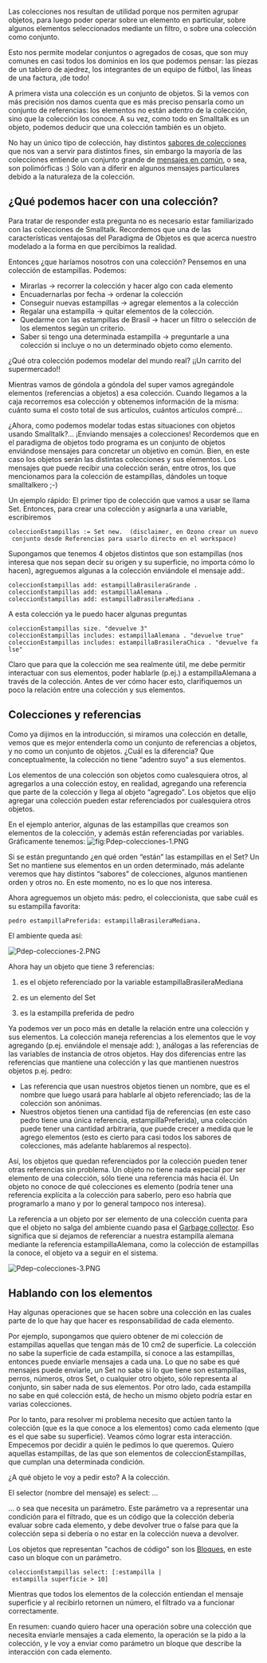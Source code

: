 Las colecciones nos resultan de utilidad porque nos permiten agrupar objetos, para luego poder operar sobre un elemento en particular, sobre algunos elementos seleccionados mediante un filtro, o sobre una colección como conjunto.

Esto nos permite modelar conjuntos o agregados de cosas, que son muy comunes en casi todos los dominios en los que podemos pensar: las piezas de un tablero de ajedrez, los integrantes de un equipo de fútbol, las líneas de una factura, ¡de todo!

A primera vista una colección es un conjunto de objetos. Si la vemos con más precisión nos damos cuenta que es más preciso pensarla como un conjunto de referencias: los elementos no están adentro de la colección, sino que la colección los conoce. A su vez, como todo en Smalltalk es un objeto, podemos deducir que una colección también es un objeto.

No hay un único tipo de colección, hay distintos [sabores de colecciones](sabores-de-colecciones.md) que nos van a servir para distintos fines, sin embargo la mayoría de las colecciones entiende un conjunto grande de [ mensajes en común](mensajes-de-colecciones.md), o sea, son polimórficas :) Sólo van a diferir en algunos mensajes particulares debido a la naturaleza de la colección.

¿Qué podemos hacer con una colección?
-------------------------------------

Para tratar de responder esta pregunta no es necesario estar familiarizado con las colecciones de Smalltalk. Recordemos que una de las características ventajosas del Paradigma de Objetos es que acerca nuestro modelado a la forma en que percibimos la realidad.

Entonces ¿que haríamos nosotros con una colección? Pensemos en una colección de estampillas. Podemos:

-   Mirarlas -&gt; recorrer la colección y hacer algo con cada elemento
-   Encuadernarlas por fecha -&gt; ordenar la colección
-   Conseguir nuevas estampillas -&gt; agregar elementos a la colección
-   Regalar una estampilla -&gt; quitar elementos de la colección.
-   Quedarme con las estampillas de Brasil -&gt; hacer un filtro o selección de los elementos según un criterio.
-   Saber si tengo una determinada estampilla -&gt; preguntarle a una colección si incluye o no un determinado objeto como elemento.

¿Qué otra colección podemos modelar del mundo real? ¡¡Un carrito del supermercado!!

Mientras vamos de góndola a góndola del super vamos agregándole elementos (referencias a objetos) a esa colección. Cuando llegamos a la caja recorremos esa colección y obtenemos información de la misma: cuánto suma el costo total de sus artículos, cuántos artículos compré...

¿Ahora, como podemos modelar todas estas situaciones con objetos usando Smalltalk?... ¡Enviando mensajes a colecciones! Recordemos que en el paradigma de objetos todo programa es un conjunto de objetos enviándose mensajes para concretar un objetivo en común. Bien, en este caso los objetos serán las distintas colecciones y sus elementos. Los mensajes que puede recibir una colección serán, entre otros, los que mencionamos para la colección de estampillas, dándoles un toque smalltalkero ;-)

Un ejemplo rápido: El primer tipo de colección que vamos a usar se llama Set. Entonces, para crear una colección y asignarla a una variable, escribiremos

`coleccionEstampillas := Set new.  (disclaimer, en Ozono crear un nuevo conjunto desde Referencias para usarlo directo en el workspace)`

Supongamos que tenemos 4 objetos distintos que son estampillas (nos interesa que nos sepan decir su origen y su superficie, no importa cómo lo hacen), agreguemos algunas a la colección enviándole el mensaje add:.

`coleccionEstampillas add: estampillaBrasileraGrande . `
`coleccionEstampillas add: estampillaAlemana . `
`coleccionEstampillas add: estampillaBrasileraMediana . `

A esta colección ya le puedo hacer algunas preguntas

`coleccionEstampillas size. "devuelve 3"`
`coleccionEstampillas includes: estampillaAlemana . "devuelve true"`
`coleccionEstampillas includes: estampillaBrasileraChica . "devuelve false"`

Claro que para que la colección me sea realmente útil, me debe permitir interactuar con sus elementos, poder hablarle (p.ej.) a estampillaAlemana a través de la colección. Antes de ver cómo hacer esto, clarifiquemos un poco la relación entre una colección y sus elementos.

Colecciones y referencias
-------------------------

Como ya dijimos en la introducción, si miramos una colección en detalle, vemos que es mejor entenderla como un conjunto de referencias a objetos, y no como un conjunto de objetos. ¿Cuál es la diferencia? Que conceptualmente, la colección no tiene “adentro suyo” a sus elementos.

Los elementos de una colección son objetos como cualesquiera otros, al agregarlos a una colección estoy, en realidad, agregando una referencia que parte de la colección y llega al objeto “agregado”. Los objetos que elijo agregar una colección pueden estar referenciados por cualesquiera otros objetos.

En el ejemplo anterior, algunas de las estampillas que creamos son elementos de la colección, y además están referenciadas por variables. Gráficamente tenemos: ![](Pdep-colecciones-1.PNG "fig:Pdep-colecciones-1.PNG")

Si se están preguntando ¿en qué orden “están” las estampillas en el Set? Un Set no mantiene sus elementos en un orden determinado, más adelante veremos que hay distintos “sabores” de colecciones, algunos mantienen orden y otros no. En este momento, no es lo que nos interesa.

Ahora agreguemos un objeto más: pedro, el coleccionista, que sabe cuál es su estampilla favorita:

`pedro estampillaPreferida: estampillaBrasileraMediana. `

El ambiente queda así:

![](Pdep-colecciones-2.PNG "Pdep-colecciones-2.PNG")

Ahora hay un objeto que tiene 3 referencias:

1. es el objeto referenciado por la variable estampillaBrasileraMediana

2. es un elemento del Set

3. es la estampilla preferida de pedro

Ya podemos ver un poco más en detalle la relación entre una colección y sus elementos. La colección maneja referencias a los elementos que le voy agregando (p.ej. enviándole el mensaje add: ), análogas a las referencias de las variables de instancia de otros objetos. Hay dos diferencias entre las referencias que mantiene una colección y las que mantienen nuestros objetos p.ej. pedro:

-   Las referencia que usan nuestros objetos tienen un nombre, que es el nombre que luego usará para hablarle al objeto referenciado; las de la colección son anónimas.
-   Nuestros objetos tienen una cantidad fija de referencias (en este caso pedro tiene una única referencia, estampillaPreferida), una colección puede tener una cantidad arbitraria, que puede crecer a medida que le agrego elementos (esto es cierto para casi todos los sabores de colecciones, más adelante hablaremos al respecto).

Así, los objetos que quedan referenciados por la colección pueden tener otras referencias sin problema. Un objeto no tiene nada especial por ser elemento de una colección, sólo tiene una referencia más hacia él. Un objeto no conoce de qué colecciones es elemento (podría tener una referencia explícita a la colección para saberlo, pero eso habría que programarlo a mano y por lo general tampoco nos interesa).

La referencia a un objeto por ser elemento de una colección cuenta para que el objeto no salga del ambiente cuando pasa el [Garbage collector](garbage-collector.md). Eso significa que si dejamos de referenciar a nuestra estampilla alemana mediante la referencia estampillaAlemana, como la colección de estampillas la conoce, el objeto va a seguir en el sistema.

![](Pdep-colecciones-3.PNG "Pdep-colecciones-3.PNG")

Hablando con los elementos
--------------------------

Hay algunas operaciones que se hacen sobre una colección en las cuales parte de lo que hay que hacer es responsabilidad de cada elemento.

Por ejemplo, supongamos que quiero obtener de mi colección de estampillas aquellas que tengan más de 10 cm2 de superficie. La colección no sabe la superficie de cada estampilla, sí conoce a las estampillas, entonces puede enviarle mensajes a cada una. Lo que no sabe es qué mensajes puede enviarle, un Set no sabe si lo que tiene son estampillas, perros, números, otros Set, o cualquier otro objeto, sólo representa al conjunto, sin saber nada de sus elementos. Por otro lado, cada estampilla no sabe en qué colección está, de hecho un mismo objeto podría estar en varias colecciones.

Por lo tanto, para resolver mi problema necesito que actúen tanto la colección (que es la que conoce a los elementos) como cada elemento (que es el que sabe su superficie). Veamos cómo lograr esta interacción. Empecemos por decidir a quién le pedimos lo que queremos. Quiero aquellas estampillas, de las que son elementos de coleccionEstampillas, que cumplan una determinada condición.

¿A qué objeto le voy a pedir esto? A la colección.

El selector (nombre del mensaje) es select: ...

... o sea que necesita un parámetro. Este parámetro va a representar una condición para el filtrado, que es un código que la colección debería evaluar sobre cada elemento, y debe devolver true o false para que la colección sepa si debería o no estar en la colección nueva a devolver.

Los objetos que representan "cachos de código" son los [Bloques](bloques.md), en este caso un bloque con un parámetro.

`coleccionEstampillas select: [:estampilla | estampilla superficie > 10] `

Mientras que todos los elementos de la colección entiendan el mensaje superficie y al recibirlo retornen un número, el filtrado va a funcionar correctamente.

En resumen: cuando quiero hacer una operación sobre una colección que necesita enviarle mensajes a cada elemento, la operación se la pido a la colección, y le voy a enviar como parámetro un bloque que describe la interacción con cada elemento.
